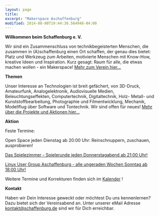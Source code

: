 ```yaml
---
layout: page
title: 
excerpt: "Makerspace Aschaffenburg"
modified: 2014-08-08T19:44:38.564948-04:00
---
```


__Willkommen beim Schaffenburg e. V.__

Wir sind ein Zusammenschluss von technikbegeisterten Menschen, die zusammen in (A)schaffenburg einen Ort schaffen, der genau dies bietet: Platz und Werkzeug zum Arbeiten, motivierte Menschen mit Know-How, kreative Ideen und Inspiration.
Kurz gesagt: Raum für alle, die etwas machen wollen - ein Makerspace! <a href="https://schaffenburg.de/Verein/">Mehr zum Verein hier...</a>

__Themen__

Unser Interesse an Technologien ist breit gefächert, von 3D-Druck, Amateurfunk, Analogelektronik, Audiovisuelle Medien, Beleuchtungseffekten, Computertechnik, Digitaltechnik, Holz- Metall- und Kunststoffbearbeitung, Photographie und Filmentwicklung, Mechanik, Modellflug über Software und Tontechnik. Wir sind offen für neues! <a href="http://schaffenburg.org/">Mehr über die Projekte und Aktionen hier...</a>

__Aktion__

Feste Termine:

Open Space jeden Dienstag ab 20:00 Uhr: Reinschnuppern, zuschauen, ausprobieren!

<a href="https://schaffenburg.org/Spielzimmer">Das Spielezimmer - Spielerunde jeden Donnerstagabend ab 21:00 Uhr!</a>

<a href="http://lug-ab.de/">Linux User Group Aschaffenburg - alle ungeraden Wochen Sonntag ab 18:00 Uhr!</a>

Weitere Termine und Korrekturen finden sich im <a href="https://teamup.com/ks830c8eecebd3d922">Kalender</a> !

__Kontakt__

Haben wir Dein Interesse geweckt oder möchtest Du uns kennenlernen? Dazu bietet sich der Vereinsabend an. Unter unserer eMail Adresse <a href="mailto:kontakt@schaffenburg.de">kontakt@schaffenburg.de</a> sind wir für Dich erreichbar.
